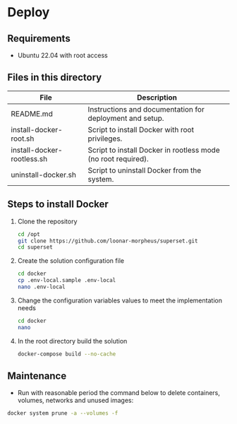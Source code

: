 # Deploy

## Requirements

- Ubuntu 22.04 with root access

## Files in this directory

| File                        | Description                                                      |
|-----------------------------|------------------------------------------------------------------|
| README.md                   | Instructions and documentation for deployment and setup.          |
| install-docker-root.sh      | Script to install Docker with root privileges.                   |
| install-docker-rootless.sh  | Script to install Docker in rootless mode (no root required).    |
| uninstall-docker.sh         | Script to uninstall Docker from the system.                      |

## Steps to install Docker

1. Clone the repository

    ```bash
    cd /opt
    git clone https://github.com/loonar-morpheus/superset.git
    cd superset
     ```

2. Create the solution configuration file

    ```bash
    cd docker
    cp .env-local.sample .env-local
    nano .env-local
    ```

3. Change the configuration variables values to meet the implementation needs

    ```bash
    cd docker
    nano 
    ```

4. In the root directory build the solution

    ```bash
    docker-compose build --no-cache

## Maintenance

- Run with reasonable period the command below to delete containers, volumes, networks and unused images:

```bash
docker system prune -a --volumes -f
```
